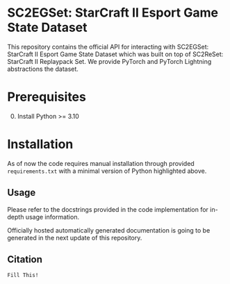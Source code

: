 # SC2EGSet: StarCraft II Esport Game State Dataset

This repository contains the official API for interacting with SC2EGSet: StarCraft II Esport Game State Dataset which was built on top of SC2ReSet: StarCraft II Replaypack Set. We provide PyTorch and PyTorch Lightning abstractions the dataset.

# Prerequisites

0. Install Python >= 3.10

# Installation

As of now the code requires manual installation through provided ```requirements.txt``` with a minimal version of Python highlighted above.

## Usage

Please refer to the docstrings provided in the code implementation for in-depth usage information.

Officially hosted automatically generated documentation is going to be generated in the next update of this repository.

## Citation

```
Fill This!
```